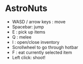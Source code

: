 # AstroNuts

- WASD / arrow keys : move
- Spacebar: jump
- E : pick up items
- Q : melee
- I : open/close inventory
- Scrollwheel to go through hotbar
- F : eat currently selected item
- Left click: shoot!

